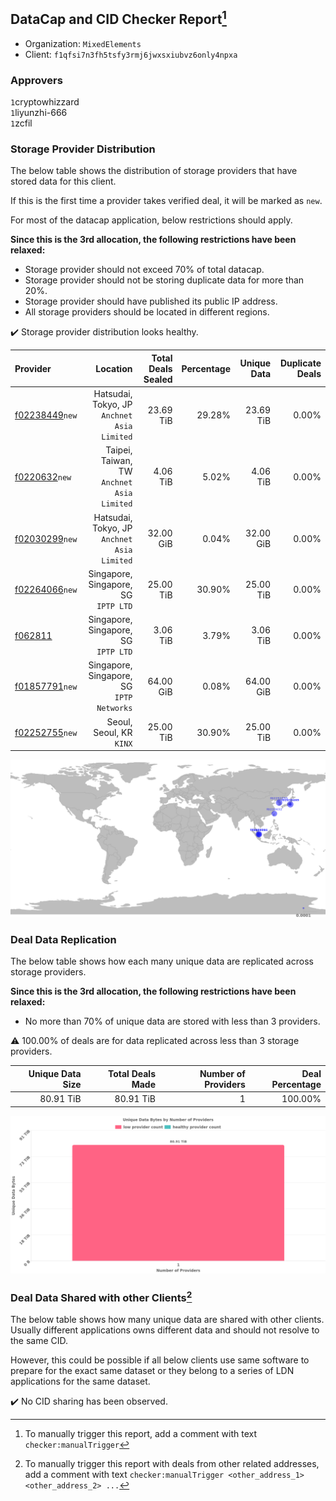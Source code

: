 ## DataCap and CID Checker Report[^1]
 - Organization: `MixedElements`
 - Client: `f1qfsi7n3fh5tsfy3rmj6jwxsxiubvz6only4npxa`
### Approvers
`1`cryptowhizzard<br/>`1`liyunzhi-666<br/>`1`zcfil

### Storage Provider Distribution
The below table shows the distribution of storage providers that have stored data for this client.

If this is the first time a provider takes verified deal, it will be marked as `new`.

For most of the datacap application, below restrictions should apply.

**Since this is the 3rd allocation, the following restrictions have been relaxed:**
 - Storage provider should not exceed 70% of total datacap.
 - Storage provider should not be storing duplicate data for more than 20%.
 - Storage provider should have published its public IP address.
 - All storage providers should be located in different regions.

✔️ Storage provider distribution looks healthy.

| Provider                                                    |                                       Location | Total Deals Sealed | Percentage | Unique Data | Duplicate Deals |
| :---------------------------------------------------------- | ---------------------------------------------: | -----------------: | ---------: | ----------: | --------------: |
| [f02238449](https://filfox.info/en/address/f02238449)`new`  | Hatsudai, Tokyo, JP<br/>`Anchnet Asia Limited` |          23.69 TiB |     29.28% |   23.69 TiB |           0.00% |
| [f0220632](https://filfox.info/en/address/f0220632)`new`    |  Taipei, Taiwan, TW<br/>`Anchnet Asia Limited` |           4.06 TiB |      5.02% |    4.06 TiB |           0.00% |
| [f02030299](https://filfox.info/en/address/f02030299)`new`  | Hatsudai, Tokyo, JP<br/>`Anchnet Asia Limited` |          32.00 GiB |      0.04% |   32.00 GiB |           0.00% |
| [f02264066](https://filfox.info/en/address/f02264066)`new`  |        Singapore, Singapore, SG<br/>`IPTP LTD` |          25.00 TiB |     30.90% |   25.00 TiB |           0.00% |
| [f062811](https://filfox.info/en/address/f062811)           |        Singapore, Singapore, SG<br/>`IPTP LTD` |           3.06 TiB |      3.79% |    3.06 TiB |           0.00% |
| [f01857791](https://filfox.info/en/address/f01857791)`new`  |   Singapore, Singapore, SG<br/>`IPTP Networks` |          64.00 GiB |      0.08% |   64.00 GiB |           0.00% |
| [f02252755](https://filfox.info/en/address/f02252755)`new`  |                    Seoul, Seoul, KR<br/>`KINX` |          25.00 TiB |     30.90% |   25.00 TiB |           0.00% |

<img src="https://raw.githubusercontent.com/data-preservation-programs/filplus-checker-assets/main/filecoin-project/filecoin-plus-large-datasets/issues/1561/1691978273339.png"/>

### Deal Data Replication
The below table shows how each many unique data are replicated across storage providers.


**Since this is the 3rd allocation, the following restrictions have been relaxed:**
- No more than 70% of unique data are stored with less than 3 providers.

⚠️ 100.00% of deals are for data replicated across less than 3 storage providers.

| Unique Data Size | Total Deals Made | Number of Providers | Deal Percentage |
| ---------------: | ---------------: | ------------------: | --------------: |
|        80.91 TiB |        80.91 TiB |                   1 |         100.00% |

<img src="https://raw.githubusercontent.com/data-preservation-programs/filplus-checker-assets/main/filecoin-project/filecoin-plus-large-datasets/issues/1561/1691978274539.png"/>

### Deal Data Shared with other Clients[^3]
The below table shows how many unique data are shared with other clients.
Usually different applications owns different data and should not resolve to the same CID.

However, this could be possible if all below clients use same software to prepare for the exact same dataset or they belong to a series of LDN applications for the same dataset.

✔️ No CID sharing has been observed.

[^1]: To manually trigger this report, add a comment with text `checker:manualTrigger`

[^2]: Deals from those addresses are combined into this report as they are specified with `checker:manualTrigger`

[^3]: To manually trigger this report with deals from other related addresses, add a comment with text `checker:manualTrigger <other_address_1> <other_address_2> ...`
